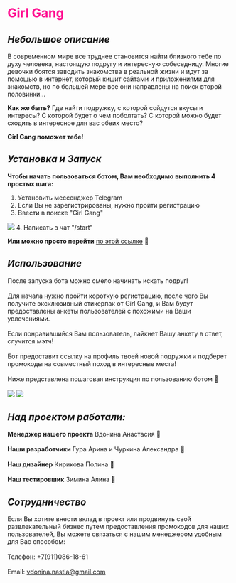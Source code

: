 # <span style="color:DeepPink">Girl Gang</span>
## *Небольшое описание* 
В современном мире все труднее становится найти близкого тебе по духу человека, настоящую подругу и интересную собеседницу. 
Многие девочки боятся заводить знакомства в реальной жизни и идут за помощью в интернет, который кишит сайтами и приложениями для знакомств, но по большей мере все они направлены на поиск второй половинки...<br/>  

  **Как же быть?** Где найти подружку, с которой сойдутся вкусы и интересы? C которой будет о чем поболтать? C которой можно будет сходить в интересное для вас обеих место?<br/>    
  
  **Girl Gang поможет тебе!**

## *Установка и Запуск*
**Чтобы начать пользоваться ботом, Вам необходимо выполнить 4 простых шага:**
1. Установить мессенджер Telegram
2. Если Вы не зарегистрированы, нужно пройти регистрацию
3. Ввести в поиске "Girl Gang"
<image src="https://github.com/AriGasper/Girl-Gang-Bot/blob/master/изображение_2023-12-19_045813435.png">
4. Написать в чат "/start"
   
**Или можно просто перейти** [по этой ссылке](https://t.me/Girl_Gang_Bot) :sparkling_heart:

## *Использование*
После запуска бота можно смело начинать искать подруг!<br/>  
Для начала нужно пройти короткую регистрацию, после чего Вы получите эксклюзивный стикерпак от Girl Gang, и Вам будут предоставлены анкеты пользователей с похожими на Ваши увлечениями.<br/>  
Если понравившийся Вам пользователь, лайкнет Вашу анкету в ответ, случится мэтч!<br/>  
Бот предоставит ссылку на профиль твоей новой подружки и подберет промокоды на совместный поход в интересные места!<br/>  
Ниже представлена пошаговая инструкция по пользованию ботом :sparkling_heart:<br/>  
<image src="https://github.com/AriGasper/Girl-Gang-Bot/blob/master/11.png">
<image src="https://github.com/AriGasper/Girl-Gang-Bot/blob/main/2.png">

## *Над проектом работали:*
**Менеджер нашего проекта** Вдонина Анастасия :cherry_blossom:<br/>  
**Наши разработчики** Гура Арина и Чуркина Александра :cherry_blossom:<br/>  
**Наш дизайнер** Кирикова Полина :cherry_blossom:<br/>  
**Наш тестировшик** Зимина Алина :cherry_blossom:

## *Сотрудничество*
Если Вы хотите внести вклад в проект или продвинуть свой развлекательный бизнес путем предоставления промокодов для наших пользователей, Вы можете связаться с нашим менеджером удобным для Вас способом:<br/>  
Телефон: +7(911)086-18-61<br/>  
Email: vdonina.nastia@gmail.com
